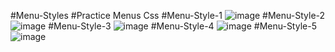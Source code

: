 #Menu-Styles
#Practice Menus Css
#Menu-Style-1
![image](https://user-images.githubusercontent.com/65778428/223621032-f49101a3-20b2-4a23-b77d-968e0b7ef2ff.png)
#Menu-Style-2
![image](https://user-images.githubusercontent.com/65778428/223622080-ddd13aaf-960d-469d-b69c-485479dbb642.png)
#Menu-Style-3
![image](https://user-images.githubusercontent.com/65778428/223622129-1299d182-1cfd-481e-8a04-f867faa10c67.png)
#Menu-Style-4
![image](https://user-images.githubusercontent.com/65778428/223622174-e297c8c1-9c2e-4a8a-a51c-a4fbc4e4bc0f.png)
#Menu-Style-5
![image](https://user-images.githubusercontent.com/65778428/223622200-7bcd1e22-9ae3-411c-b03c-1dcdbe74b438.png)
